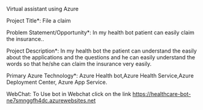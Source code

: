 Virtual assistant using Azure

Project Title*: File a claim

Problem Statement/Opportunity*: In my health bot patient can easily claim the insurance..

Project Description*: In my health bot the patient can understand the easily about the applications and the questions and he can easily understand the words so that he/she can claim the insurance very easily.

Primary Azure Technology*: Azure Health bot,Azure Health Service,Azure Deployment Center, Azure App Service.


WebChat:
To Use bot in Webchat click on the link https://healthcare-bot-ne7smnggfh4dc.azurewebsites.net
